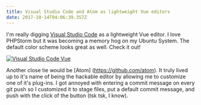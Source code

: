 ```yaml
---
title: Visual Studio Code and Atom as lightweight Vue editors
date: 2017-10-14T04:06:39.357Z
---
```

I'm really digging [Visual Studio Code](https://code.visualstudio.com/) as a lightweight Vue editor. I love PHPStorm but it was becoming a memory hog on my Ubuntu System. The default color scheme looks great as well. Check it out!

[![Visual Studio Code Vue](http://res.cloudinary.com/chris-hutchison/image/upload/c_crop,g_north_west,w_972/c_scale,w_742/v1508166487/31572445-0b93b944-b074-11e7-9536-2604e2ce1732_jm0jiy.png)](https://user-images.githubusercontent.com/1755665/31572445-0b93b944-b074-11e7-9536-2604e2ce1732.png)

Another close tie would be [Atom] (https://github.com/atom). It truly lived up to it's name of being the hackable editor by allowing me to customize one of it's plug-ins. I got annoyed with entering a commit message on every git push so I customized it to stage files, put a default commit message, and push with the click of the button (tsk tsk, I know). 
